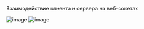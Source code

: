 Взаимодействие клиента и сервера на веб-сокетах

![image](https://github.com/xendalm/Educational-tasks-BMSTU/assets/35781938/4732142f-dcf1-43dc-a3f5-408ec92d1bb3)
![image](https://github.com/xendalm/Educational-tasks-BMSTU/assets/35781938/88a48b4f-8cf5-40ce-9c90-bb477919c3fb)
